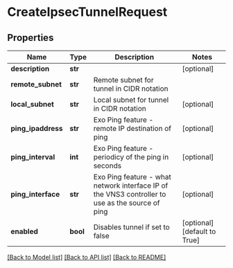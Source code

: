 # CreateIpsecTunnelRequest

## Properties
Name | Type | Description | Notes
------------ | ------------- | ------------- | -------------
**description** | **str** |  | [optional] 
**remote_subnet** | **str** | Remote subnet for tunnel in CIDR notation | 
**local_subnet** | **str** | Local subnet for tunnel in CIDR notation | [optional] 
**ping_ipaddress** | **str** | Exo Ping feature - remote IP destination of ping | [optional] 
**ping_interval** | **int** | Exo Ping feature - periodicy of the ping in seconds | [optional] 
**ping_interface** | **str** | Exo Ping feature - what network interface IP of the VNS3 controller to use as the source of ping | [optional] 
**enabled** | **bool** | Disables tunnel if set to false | [optional] [default to True]

[[Back to Model list]](../README.md#documentation-for-models) [[Back to API list]](../README.md#documentation-for-api-endpoints) [[Back to README]](../README.md)



